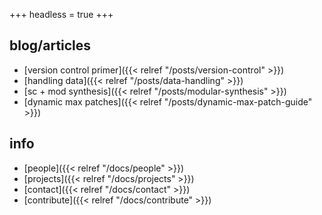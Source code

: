 +++
headless = true
+++

**blog/articles**
---

- [version control primer]({{< relref "/posts/version-control" >}})
- [handling data]({{< relref "/posts/data-handling" >}})
- [sc + mod synthesis]({{< relref "/posts/modular-synthesis" >}})
- [dynamic max patches]({{< relref "/posts/dynamic-max-patch-guide" >}})

**info**
---
- [people]({{< relref "/docs/people" >}})
- [projects]({{< relref "/docs/projects" >}})
- [contact]({{< relref "/docs/contact" >}})
- [contribute]({{< relref "/docs/contribute" >}})